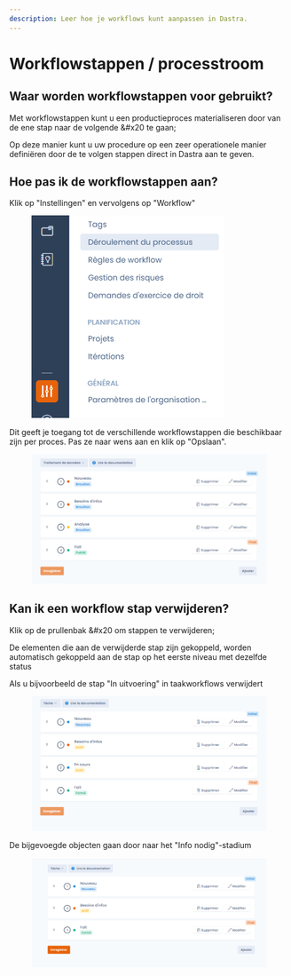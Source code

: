 ```yaml
---
description: Leer hoe je workflows kunt aanpassen in Dastra.
---
```


# Workflowstappen / processtroom

## Waar worden workflowstappen voor gebruikt?

Met workflowstappen kunt u een productieproces materialiseren door van de ene stap naar de volgende &#x20 te gaan;

Op deze manier kunt u uw procedure op een zeer operationele manier definiëren door de te volgen stappen direct in Dastra aan te geven.

## Hoe pas ik de workflowstappen aan?

Klik op "Instellingen" en vervolgens op "Workflow"&#x20;



<figure><img src="../../.gitbook/assets/image (2) (2) (1).png" alt=""><figcaption></figcaption></figure>



Dit geeft je toegang tot de verschillende workflowstappen die beschikbaar zijn per proces. Pas ze naar wens aan en klik op "Opslaan".

<figure><img src="../../.gitbook/assets/image (10) (1).png" alt=""><figcaption></figcaption></figure>

## Kan ik een workflow stap verwijderen?

Klik op de prullenbak &#x20 om stappen te verwijderen;

De elementen die aan de verwijderde stap zijn gekoppeld, worden automatisch gekoppeld aan de stap op het eerste niveau met dezelfde status &#x20;

Als u bijvoorbeeld de stap "In uitvoering" in taakworkflows verwijdert&#x20;

<figure><img src="../../.gitbook/assets/image (9) (2) (2).png" alt=""><figcaption></figcaption></figure>

De bijgevoegde objecten gaan door naar het "Info nodig"-stadium

<figure><img src="../../.gitbook/assets/image (11) (2).png" alt=""><figcaption></figcaption></figure>




